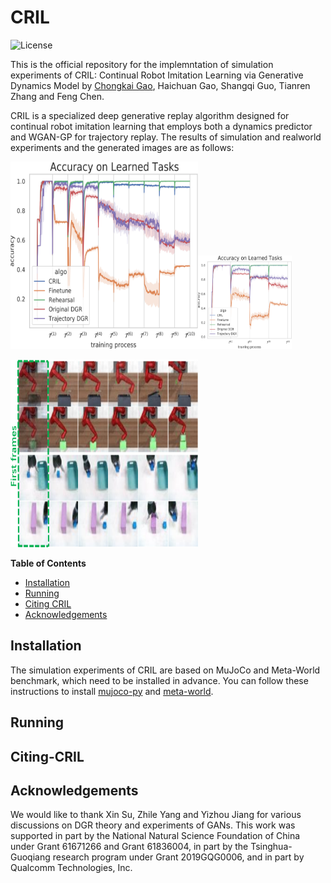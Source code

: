 # CRIL
![License](https://img.shields.io/badge/license-MIT-blue.svg)

This is the official repository for the implemntation of simulation experiments of CRIL: Continual Robot Imitation Learning via Generative Dynamics Model by [Chongkai Gao](http://chongkaigao.com/), Haichuan Gao, Shangqi Guo, Tianren Zhang and Feng Chen.

CRIL is a specialized deep generative replay algorithm designed for continual robot imitation learning that employs both a dynamics predictor and WGAN-GP for trajectory replay. The results of simulation and realworld experiments and the generated images are as follows:

<img src="https://github.com/HeegerGao/CRIL/blob/main/pictures/res1.png" width="300" height="300" alt="res1"/><img src="https://github.com/HeegerGao/CRIL/blob/main/pictures/res2.png" width="150" height="150" alt="res2"/>

<img src="https://github.com/HeegerGao/CRIL/blob/main/pictures/CRIL.png" width="300" height="300" alt="CRIL"/>

__Table of Contents__
- [Installation](#installation)
- [Running](#running)
- [Citing CRIL](#citing-cril)
- [Acknowledgements](#acknowledgements)


## Installation
The simulation experiments of CRIL are based on MuJoCo and Meta-World benchmark, which need to be installed in advance. You can follow these instructions to install [mujoco-py](https://github.com/openai/mujoco-py#install-mujoco) and [meta-world](https://github.com/rlworkgroup/metaworld).


## Running

## Citing-CRIL

## Acknowledgements
We would like to thank Xin Su, Zhile Yang and Yizhou
Jiang for various discussions on DGR theory and experiments
of GANs. This work was supported in part by the National
Natural Science Foundation of China under Grant 61671266
and Grant 61836004, in part by the Tsinghua-Guoqiang
research program under Grant 2019GQG0006, and in part by
Qualcomm Technologies, Inc.
